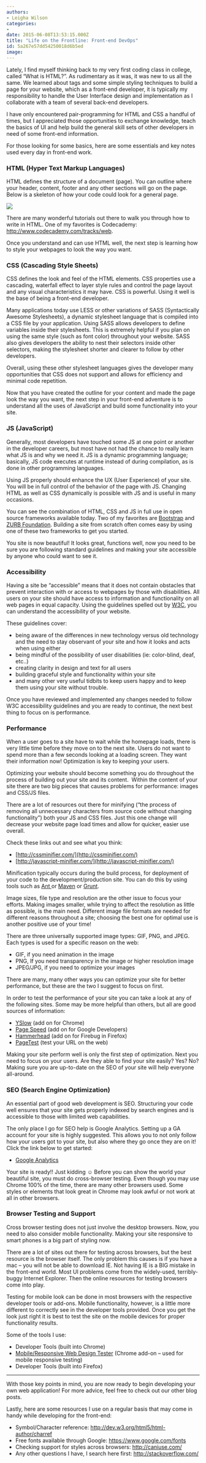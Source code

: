 ```yaml
---
authors:
- Leigha Wilson
categories:
- 
date: 2015-06-08T13:53:15.000Z
title: "Life on the Frontline: Front-end DevOps"
id: 5a267e57dd54250018d6b5ed
image: 
---
```


<span class="s1">Lately, I find myself thinking back to my very first coding class in college, called “What is HTML?”. As rudimentary as it was, it was new to us all the same. We learned about tags and some simple styling techniques to build a page for your website, which as a front-end developer, it is typically my responsibility to handle the User Interface design and implementation as I collaborate with a team of several back-end developers. </span>

<span class="s1">I have only encountered pair-programming for HTML and CSS a handful of times, but I appreciated those opportunities to exchange knowledge, teach the basics of UI and help build the general skill sets of other developers in need of some front-end information.</span>

<span class="s1">For those looking for some basics, here are some essentials and key notes used every day in front-end work.</span>

### HTML (Hyper Text Markup Languages)

<span class="s1">HTML defines the structure of a document (page). You can outline where your header, content, footer and any other sections will go on the page. Below is a skeleton of how your code could look for a general page.</span>

<span class="s1">![](https://i.imgur.com/kE4Dvkf.png)</span>

<span class="s1">There are many wonderful tutorials out there to walk you through how to write in HTML. One of my favorites is </span><span class="s2">Codecademy: [<span class="s3">http://www.codecademy.com/tracks/web</span>](http://www.codecademy.com/tracks/web)</span><span class="s1">.</span>

<span class="s1">Once you understand and can use HTML well, the next step is learning</span><span class="s4"> how to style your webpages to look the way you want</span><span class="s1">.</span>

### CSS (Cascading Style Sheets)

<span class="s5">CSS defines the look and feel of the HTML elements. </span><span class="s1">CSS properties use a cascading, waterfall effect to layer style rules and control the page layout and any visual characteristics it may have. CSS is powerful. Using it well is the base of being a front-end developer.</span>

<span class="s1">Many applications today use LESS or other variations of SASS (Syntactically Awesome Stylesheets), a dynamic stylesheet language that is compiled into a CSS file by your application. Using SASS allows developers to define variables inside their stylesheets. This is extremely helpful if you plan on using the same style (such as font color) throughout your website. SASS also gives developers the ability to nest their selectors inside other selectors, making the stylesheet shorter and clearer to follow by other developers. </span>

<span class="s1">Overall, using these other stylesheet languages gives the developer many opportunities that CSS does not support and allows for efficiency and minimal code repetition. </span>

<span class="s1">Now that you have created the outline for your content and made the page look the way you want, the next step in your front-end adventure is to understand all the uses of JavaScript and build some functionality into your site.</span>

### JS (JavaScript)

<span class="s1">Generally, most developers have touched some JS at one point or another in the developer careers, but most have not had the chance to really learn what JS is and why we need it. JS is a dynamic programming language; basically, JS code executes at runtime instead of during compilation, as is done in other programming languages. </span>

<span class="s1">Using JS properly should enhance the UX (User Experience) of your site. You will be in full control of the behavior of the page with JS. Changing HTML as well as CSS dynamically is possible with JS and is useful in many occasions. </span>

<span class="s1">You can see the combination of HTML, CSS and JS in full use in open source frameworks available today. Two of my favorites are [<span class="s3">Bootstrap</span>](http://expo.getbootstrap.com/) and [<span class="s3">ZURB Foundation</span>](http://zurb.com/responsive?framework_id=1). Building a site from scratch often comes easy by using one of these two frameworks to get you started.</span>

<span class="s1">You site is now beautiful! It looks great, functions well, now you need to be sure you are following standard guidelines and making your site accessible by anyone who could want to see it.</span>

### Accessibility

<span class="s1">Having a site be “accessible” means that it does not contain obstacles that prevent interaction with or access to webpages by those with disabilities. All users on your site should have access to information and functionality on all web pages in equal capacity. Using the guidelines spelled out by [<span class="s3">W3C</span>](http://www.w3.org/TR/WCAG20/), you can understand the accessibility of your website.</span>

<span class="s1">These guidelines cover:</span>

- <span class="s1">being aware of the differences in new technology versus old technology and the need to stay observant of your site and how it looks and acts when using either</span>
- <span class="s1">being mindful of the possibility of user disabilities (ie: color-blind, deaf, etc..)</span>
- <span class="s1">creating clarity in design and text for all users</span>
- <span class="s1">building graceful style and functionality within your site</span>
- <span class="s1">and many other very useful tidbits to keep users happy and to keep them using your site without trouble.</span>

<span class="s1">Once you have reviewed and implemented any changes needed to follow W3C accessibility guidelines and you are ready to continue, the next best thing to focus on is performance.</span>

### Performance

<span class="s1">When a user goes to a site have to wait while the homepage loads, there is very little time before they move on to the next site. Users do not want to spend more than a few seconds looking at a loading screen. They want their information now! Optimization is key to keeping your users. </span>

<span class="s1">Optimizing your website should become something you do throughout the process of building out your site and its content.<span class="Apple-converted-space">  </span>Within the content of your site there are two big pieces that causes problems for performance: images and CSS/JS files.</span>

<span class="s1">There are a lot of resources out there for minifying (“the process of removing all unnecessary characters from source code without changing functionality”) both your JS and CSS files. Just this one change will decrease your website page load times and allow for quicker, easier use overall.</span>

<span class="s1">Check these links out and see what you think:</span>

- <span class="s6">[http://cssminifier.com/](http://cssminifier.com/)</span>
- <span class="s6">[http://javascript-minifier.com/](http://javascript-minifier.com/)</span>

<span class="s1">Minification typically occurs during the build process, for deployment of your code to the development/production site. You can do this by using tools such as [<span class="s3">Ant </span>](http://ant.apache.org/)or [<span class="s3">Maven</span>](http://maven.apache.org/) or [<span class="s3">Grunt</span>](http://gruntjs.com/).</span>

<span class="s1">Image sizes, file type and resolution are the other issue to focus your efforts. Making images smaller, while trying to affect the resolution as little as possible, is the main need. Different image file formats are needed for different reasons throughout a site; choosing the best one for optimal use is another positive use of your time!</span>

<span class="s1">There are three universally supported image types: GIF, PNG, and JPEG. Each types is used for a specific reason on the web:</span>

- <span class="s1">GIF, if you need animation in the image</span>
- <span class="s1">PNG, If you need transparency in the image or higher resolution image </span>
- <span class="s1">JPEG/JPG, if you need to optimize your images</span>

<span class="s1">There are many, many other ways you can optimize your site for better performance, but these are the two I suggest to focus on first.</span>

<span class="s1">In order to test the performance of your site you can take a look at any of the following sites. Some may be more helpful than others, but all are good sources of information:</span>

- <span class="s3">[YSlow](http://yslow.org/)</span><span class="s1"> (add on for Chrome)</span>
- <span class="s3">[Page Speed](https://developers.google.com/speed/pagespeed/?csw=1)</span><span class="s1"> (add on for Google Developers)</span>
- <span class="s3">[Hammerhead](http://stevesouders.com/hammerhead/)</span><span class="s1"> (add on for Firebug in Firefox)</span>
- <span class="s3">[PageTest](http://www.webpagetest.org/)</span><span class="s1"> (test your URL on the web)</span>

<span class="s1">Making your site perform well is only the first step of optimization. Next you need to focus on your users. Are they able to find your site easily? Yes? No? Making sure you are up-to-date on the SEO of your site will help everyone all-around.</span>

### SEO (Search Engine Optimization)

<span class="s1">An essential part of good web development is SEO. Structuring your code well ensures that your site gets properly indexed by search engines and is accessible to those with limited web capabilities</span><span class="s4">.</span>

<span class="s1">The only place I go for SEO help is Google Analytics. Setting up a GA account for your site is highly suggested. This allows you to not only follow how your users got to your site, but also where they go once they are on it! Click the link below to get started:</span>

- <span class="s6">[Google Analytics](https://www.google.com/analytics/)</span>

<span class="s1">Your site is ready!! Just kidding ☺ Before you can show the world your beautiful site, you must do cross-browser testing. Even though you may use Chrome 100% of the time, there are many other browsers used. Some styles or elements that look great in Chrome may look awful or not work at all in other browsers.</span>

### Browser Testing and Support

<span class="s1">Cross browser testing does not just involve the desktop browsers. Now, you need to also consider mobile functionality. Making your site responsive to smart phones is a big part of styling now.</span>

<span class="s1">There are a lot of sites out there for testing across browsers, but the best resource is the browser itself. The only problem this causes is if you have a mac – you will not be able to download IE. Not having IE is a BIG mistake in the front-end world. Most UI problems come from the widely-used, terribly-buggy Internet Explorer. Then the online resources for testing browsers come into play.</span>

<span class="s1">Testing for mobile look can be done in most browsers with the respective developer tools or add-ons. Mobile functionality, however, is a little more different to correctly see in the developer tools provided. Once you get the look just right it is best to test the site on the mobile devices for proper functionality results.</span>

<span class="s1">Some of the tools I use:</span>

- <span class="s1">Developer Tools (built into Chrome)</span>
- <span class="s3">[Mobile/Responsive Web Design Tester](https://chrome.google.com/webstore/detail/mobileresponsive-web-desi/elmekokodcohlommfikpmojheggnbelo?hl=en-US)</span><span class="s1"> (Chrome add-on – used for mobile responsive testing)</span>
- <span class="s1">Developer Tools (built into Firefox)</span>

- - - - - -

<span class="s1">With those key points in mind, you are now ready to begin developing your own web application! For more advice, feel free to check out our other blog posts.</span>

<span class="s1">Lastly, here are some resources I use on a regular basis that may come in handy while developing for the front-end:</span>

- <span class="s4">Symbol/Character reference: [<span class="s7">http://dev.w3.org/html5/html-author/charref</span>](http://dev.w3.org/html5/html-author/charref)</span>
- <span class="s1">Free fonts available through Google: [<span class="s3">https://www.google.com/fonts</span>](https://www.google.com/fonts)</span>
- <span class="s1">Checking support for styles across browsers: [<span class="s3">http://caniuse.com/</span>](http://caniuse.com/)</span>
- <span class="s1">Any other questions I have, I search here first: [<span class="s3">http://stackoverflow.com/</span>](http://stackoverflow.com/)</span>
